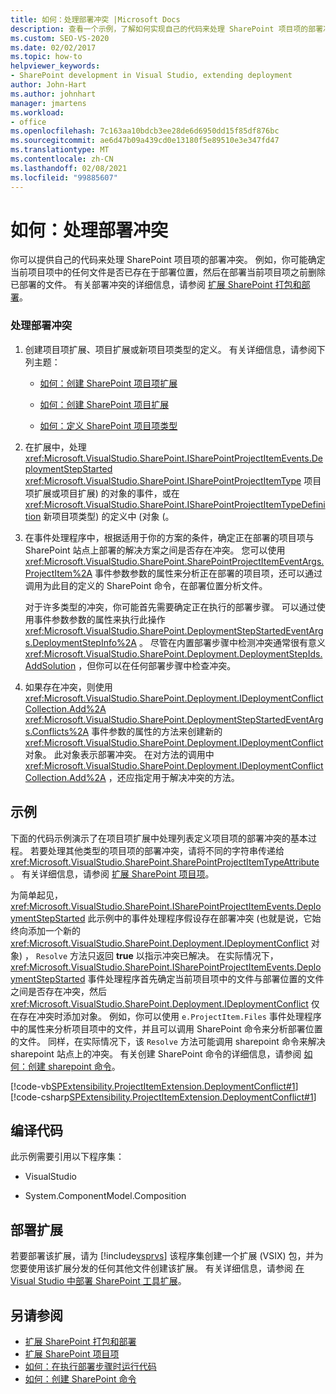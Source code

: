 ```yaml
---
title: 如何：处理部署冲突 |Microsoft Docs
description: 查看一个示例，了解如何实现自己的代码来处理 SharePoint 项目项的部署冲突。
ms.custom: SEO-VS-2020
ms.date: 02/02/2017
ms.topic: how-to
helpviewer_keywords:
- SharePoint development in Visual Studio, extending deployment
author: John-Hart
ms.author: johnhart
manager: jmartens
ms.workload:
- office
ms.openlocfilehash: 7c163aa10bdcb3ee28de6d6950dd15f85df876bc
ms.sourcegitcommit: ae6d47b09a439cd0e13180f5e89510e3e347fd47
ms.translationtype: MT
ms.contentlocale: zh-CN
ms.lasthandoff: 02/08/2021
ms.locfileid: "99885607"
---
```

# <a name="how-to-handle-deployment-conflicts"></a>如何：处理部署冲突
  你可以提供自己的代码来处理 SharePoint 项目项的部署冲突。 例如，你可能确定当前项目项中的任何文件是否已存在于部署位置，然后在部署当前项目项之前删除已部署的文件。 有关部署冲突的详细信息，请参阅 [扩展 SharePoint 打包和部署](../sharepoint/extending-sharepoint-packaging-and-deployment.md)。

### <a name="to-handle-a-deployment-conflict"></a>处理部署冲突

1. 创建项目项扩展、项目扩展或新项目项类型的定义。 有关详细信息，请参阅下列主题：

    - [如何：创建 SharePoint 项目项扩展](../sharepoint/how-to-create-a-sharepoint-project-item-extension.md)

    - [如何：创建 SharePoint 项目扩展](../sharepoint/how-to-create-a-sharepoint-project-extension.md)

    - [如何：定义 SharePoint 项目项类型](../sharepoint/how-to-define-a-sharepoint-project-item-type.md)

2. 在扩展中，处理 <xref:Microsoft.VisualStudio.SharePoint.ISharePointProjectItemEvents.DeploymentStepStarted> <xref:Microsoft.VisualStudio.SharePoint.ISharePointProjectItemType> 项目项扩展或项目扩展) 的对象的事件，或在 <xref:Microsoft.VisualStudio.SharePoint.ISharePointProjectItemTypeDefinition> 新项目项类型) 的定义中 (对象 (。

3. 在事件处理程序中，根据适用于你的方案的条件，确定正在部署的项目项与 SharePoint 站点上部署的解决方案之间是否存在冲突。 您可以使用 <xref:Microsoft.VisualStudio.SharePoint.SharePointProjectItemEventArgs.ProjectItem%2A> 事件参数参数的属性来分析正在部署的项目项，还可以通过调用为此目的定义的 SharePoint 命令，在部署位置分析文件。

     对于许多类型的冲突，你可能首先需要确定正在执行的部署步骤。 可以通过使用事件参数参数的属性来执行此操作 <xref:Microsoft.VisualStudio.SharePoint.DeploymentStepStartedEventArgs.DeploymentStepInfo%2A> 。 尽管在内置部署步骤中检测冲突通常很有意义 <xref:Microsoft.VisualStudio.SharePoint.Deployment.DeploymentStepIds.AddSolution> ，但你可以在任何部署步骤中检查冲突。

4. 如果存在冲突，则使用 <xref:Microsoft.VisualStudio.SharePoint.Deployment.IDeploymentConflictCollection.Add%2A> <xref:Microsoft.VisualStudio.SharePoint.DeploymentStepStartedEventArgs.Conflicts%2A> 事件参数的属性的方法来创建新的 <xref:Microsoft.VisualStudio.SharePoint.Deployment.IDeploymentConflict> 对象。 此对象表示部署冲突。 在对方法的调用中 <xref:Microsoft.VisualStudio.SharePoint.Deployment.IDeploymentConflictCollection.Add%2A> ，还应指定用于解决冲突的方法。

## <a name="example"></a>示例
 下面的代码示例演示了在项目项扩展中处理列表定义项目项的部署冲突的基本过程。 若要处理其他类型的项目项的部署冲突，请将不同的字符串传递给 <xref:Microsoft.VisualStudio.SharePoint.SharePointProjectItemTypeAttribute> 。 有关详细信息，请参阅 [扩展 SharePoint 项目项](../sharepoint/extending-sharepoint-project-items.md)。

 为简单起见， <xref:Microsoft.VisualStudio.SharePoint.ISharePointProjectItemEvents.DeploymentStepStarted> 此示例中的事件处理程序假设存在部署冲突 (也就是说，它始终向添加一个新的 <xref:Microsoft.VisualStudio.SharePoint.Deployment.IDeploymentConflict> 对象) ， `Resolve` 方法只返回 **true** 以指示冲突已解决。 在实际情况下， <xref:Microsoft.VisualStudio.SharePoint.ISharePointProjectItemEvents.DeploymentStepStarted> 事件处理程序首先确定当前项目项中的文件与部署位置的文件之间是否存在冲突，然后 <xref:Microsoft.VisualStudio.SharePoint.Deployment.IDeploymentConflict> 仅在存在冲突时添加对象。 例如，你可以使用 `e.ProjectItem.Files` 事件处理程序中的属性来分析项目项中的文件，并且可以调用 SharePoint 命令来分析部署位置的文件。 同样，在实际情况下，该 `Resolve` 方法可能调用 sharepoint 命令来解决 sharepoint 站点上的冲突。 有关创建 SharePoint 命令的详细信息，请参阅 [如何：创建 sharepoint 命令](../sharepoint/how-to-create-a-sharepoint-command.md)。

 [!code-vb[SPExtensibility.ProjectItemExtension.DeploymentConflict#1](../sharepoint/codesnippet/VisualBasic/deploymentconflict/extension/deploymentconflictextension.vb#1)]
 [!code-csharp[SPExtensibility.ProjectItemExtension.DeploymentConflict#1](../sharepoint/codesnippet/CSharp/deploymentconflict/extension/deploymentconflictextension.cs#1)]

## <a name="compile-the-code"></a>编译代码
 此示例需要引用以下程序集：

- VisualStudio

- System.ComponentModel.Composition

## <a name="deploy-the-extension"></a>部署扩展
 若要部署该扩展，请为 [!include[vsprvs](../sharepoint/includes/vsprvs-md.md)] 该程序集创建一个扩展 (VSIX) 包，并为您要使用该扩展分发的任何其他文件创建该扩展。 有关详细信息，请参阅 [在 Visual Studio 中部署 SharePoint 工具扩展](../sharepoint/deploying-extensions-for-the-sharepoint-tools-in-visual-studio.md)。

## <a name="see-also"></a>另请参阅
- [扩展 SharePoint 打包和部署](../sharepoint/extending-sharepoint-packaging-and-deployment.md)
- [扩展 SharePoint 项目项](../sharepoint/extending-sharepoint-project-items.md)
- [如何：在执行部署步骤时运行代码](../sharepoint/how-to-run-code-when-deployment-steps-are-executed.md)
- [如何：创建 SharePoint 命令](../sharepoint/how-to-create-a-sharepoint-command.md)
